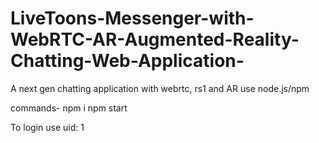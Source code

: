 # LiveToons-Messenger-with-WebRTC-AR-Augmented-Reality-Chatting-Web-Application-
A next gen chatting application with webrtc, rs1 and AR
use node.js/npm

commands- npm i
          npm start
         
        
        
To login use uid: 1
      
